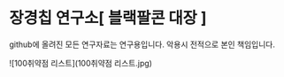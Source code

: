 # 장경칩 연구소[ 블랙팔콘 대장 ]

github에 올려진 모든 연구자료는 연구용입니다.
악용시 전적으로 본인 책임입니다.


![100취약점 리스트](100취약점 리스트.jpg)
